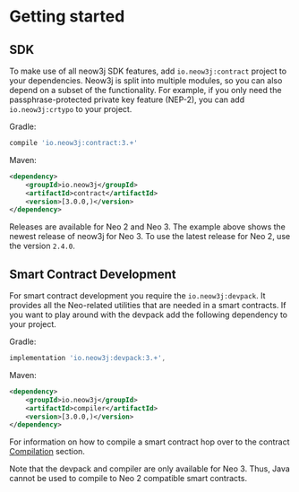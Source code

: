 # Getting started

## SDK

To make use of all neow3j SDK features, add `io.neow3j:contract` project to your dependencies.
Neow3j is split into multiple modules, so you can also depend on a subset of the functionality.
For example, if you only need the passphrase-protected private key feature (NEP-2), you can add
`io.neow3j:crtypo` to your project.

Gradle:

```groovy
compile 'io.neow3j:contract:3.+'
```

Maven:

```xml
<dependency>
    <groupId>io.neow3j</groupId>
    <artifactId>contract</artifactId>
    <version>[3.0.0,)</version>
</dependency>
```

Releases are available for Neo 2 and Neo 3. The example above shows the newest release of neow3j for
Neo 3. To use the latest release for Neo 2, use the version `2.4.0`.

## Smart Contract Development

For smart contract development you require the `io.neow3j:devpack`. It provides all the Neo-related
utilities that are needed in a smart contracts. If you want to play around with the devpack add the
following dependency to your project.

Gradle:

```groovy
implementation 'io.neow3j:devpack:3.+',
```

Maven:

```xml
<dependency>
    <groupId>io.neow3j</groupId>
    <artifactId>compiler</artifactId>
    <version>[3.0.0,)</version>
</dependency>
```

For information on how to compile a smart contract hop over to the contract
[Compilation](neo3_guides/compiler_devpack/compilation.md#compilation) section.

Note that the devpack and compiler are only available for Neo 3. Thus, Java cannot be used to
compile to Neo 2 compatible smart contracts.